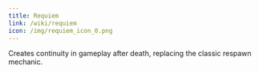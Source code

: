```yaml
---
title: Requiem
link: /wiki/requiem
icon: /img/requiem_icon_0.png
---
```


Creates continuity in gameplay after death, replacing the classic respawn mechanic.

